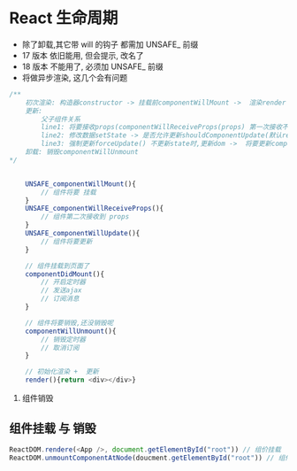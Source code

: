 # React 生命周期

-   除了卸载,其它带 will 的钩子 都需加 UNSAFE\_ 前缀
-   17 版本 依旧能用, 但会提示, 改名了
-   18 版本 不能用了, 必须加 UNSAFE\_ 前缀
-   将做异步渲染, 这几个会有问题

<!-- 旧版 -->

```js
/**
    初次渲染: 构造器constructor -> 挂载前componentWillMount ->  渲染render -> 挂载完毕componentDidMount
    更新:
        父子组件关系
        line1: 将要接收props(componentWillReceiveProps(props) 第一次接收不算) -> 是否允许更新shouldComponentUpdate(默认return true) -> 将要更新componentWillUpdate -> render -> 更新完毕componentDidUpdate
        line2: 修改数据setState -> 是否允许更新shouldComponentUpdate(默认return true) -> 将要更新componentWillUpdate -> render -> 更新完毕componentDidUpdate
        line3: 强制更新forceUpdate() 不更新state时,更新dom ->  将要更新componentWillUpdate -> render -> 更新完毕componentDidUpdate
    卸载: 销毁componentWillUnmount
*/
```

<!-- 新版 -->

```js

    UNSAFE_componentWillMount(){
        // 组件将要 挂载
    }
    UNSAFE_componentWillReceiveProps(){
        // 组件第二次接收到 props
    }
    UNSAFE_componentWillUpdate(){
        // 组件将要更新
    }

    // 组件挂载到页面了
    componentDidMount(){
        // 开启定时器
        // 发送ajax
        // 订阅消息
    }

    // 组件将要销毁,还没销毁呢
    componentWillUnmount(){
        // 销毁定时器
        // 取消订阅
    }

    // 初始化渲染 +  更新
    render(){return <div></div>}
```

1. 组件销毁

## 组件挂载 与 销毁

```js
ReactDOM.rendere(<App />, document.getElementById("root")) // 组价挂载
ReactDOM.unmountComponentAtNode(doucment.getElementById("root")) // 组件卸载
```

